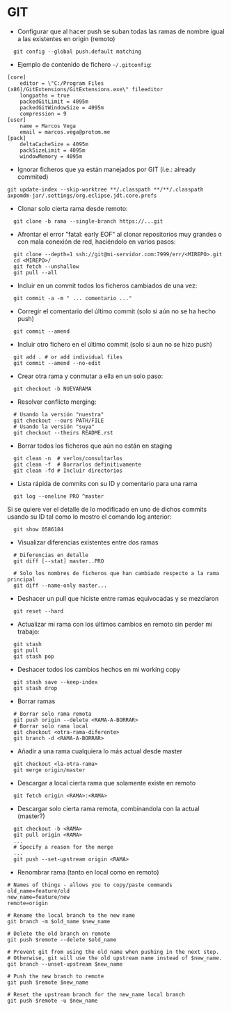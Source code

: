 GIT
===

- Configurar que al hacer push se suban todas las ramas de nombre igual a las existentes en origin (remoto)

```shell
  git config --global push.default matching
```

- Ejemplo de contenido de fichero `~/.gitconfig`:

```shell
[core]
	editor = \"C:/Program Files (x86)/GitExtensions/GitExtensions.exe\" fileeditor
	longpaths = true
	packedGitLimit = 4095m
	packedGitWindowSize = 4095m
	compression = 9
[user]
	name = Marcos Vega
	email = marcos.vega@protom.me
[pack]
	deltaCacheSize = 4095m
	packSizeLimit = 4095m
	windowMemory = 4095m
```
- Ignorar ficheros que ya están manejados por GIT (i.e.: already commited)
```shell
git update-index --skip-worktree **/.classpath **/**/.classpath axpomdm-jar/.settings/org.eclipse.jdt.core.prefs
```

- Clonar solo cierta rama desde remoto:

```shell
  git clone -b rama --single-branch https://...git
```

- Afrontar el error "fatal: early EOF" al clonar repositorios muy grandes o con mala conexión de red, haciéndolo en varios pasos:

```shell
  git clone --depth=1 ssh://git@mi-servidor.com:7999/err/<MIREPO>.git
  cd <MIREPO>/
  git fetch --unshallow
  git pull --all
```

- Incluir en un commit todos los ficheros cambiados de una vez:

```shell
  git commit -a -m " ... comentario ..."
```

- Corregir el comentario del último commit (solo si aún no se ha hecho push)

```shell
  git commit --amend
```

- Incluir otro fichero en el último commit (solo si aun no se hizo push)

```shell
  git add . # or add individual files
  git commit --amend --no-edit
```

- Crear otra rama y conmutar a ella en un solo paso:

```shell
  git checkout -b NUEVARAMA
```

- Resolver conflicto merging:

```shell
  # Usando la versión "nuestra"
  git checkout --ours PATH/FILE
  # Usando la versión "suya"
  git checkout --theirs README.rst
```

- Borrar todos los ficheros que aún no están en staging

```shell
  git clean -n	# verlos/consultarlos
  git clean -f	# Borrarlos definitivamente
  git clean -fd # Incluir directorios
```

- Lista rápida de commits con su ID y comentario para una rama

```shell
  git log --oneline PRO ^master
```

  Si se quiere ver el detalle de lo modificado en uno de dichos commits usando su ID tal como lo mostro el comando log anterior:

```shell
  git show 0586184
```

- Visualizar diferencias existentes entre dos ramas

```shell
  # Diferencias en detalle
  git diff [--stat] master..PRO

  # Solo los nombres de ficheros que han cambiado respecto a la rama principal
  git diff --name-only master...
```

- Deshacer un pull que hiciste entre ramas equivocadas y se mezclaron

```shell
  git reset --hard
```

- Actualizar mi rama con los últimos cambios en remoto sin perder mi trabajo:

```shell
  git stash
  git pull
  git stash pop
```

- Deshacer todos los cambios hechos en mi working copy

```shell
  git stash save --keep-index
  git stash drop
```

- Borrar ramas

```shell
  # Borrar solo rama remota
  git push origin --delete <RAMA-A-BORRAR>
  # Borrar solo rama local
  git checkout <otra-rama-diferente>
  git branch -d <RAMA-A-BORRAR>
```

- Añadir a una rama cualquiera lo más actual desde master

```shell
  git checkout <la-otra-rama>
  git merge origin/master
```

- Descargar a local cierta rama que solamente existe en remoto

```shell
  git fetch origin <RAMA>:<RAMA>
```

- Descargar solo cierta rama remota, combinandola con la actual (master?)

```shell
  git checkout -b <RAMA>
  git pull origin <RAMA>
  ...
  # Specify a reason for the merge
  ...
  git push --set-upstream origin <RAMA>
```

- Renombrar rama (tanto en local como en remoto)
```shell
# Names of things - allows you to copy/paste commands
old_name=feature/old
new_name=feature/new
remote=origin

# Rename the local branch to the new name
git branch -m $old_name $new_name

# Delete the old branch on remote
git push $remote --delete $old_name

# Prevent git from using the old name when pushing in the next step.
# Otherwise, git will use the old upstream name instead of $new_name.
git branch --unset-upstream $new_name

# Push the new branch to remote
git push $remote $new_name

# Reset the upstream branch for the new_name local branch
git push $remote -u $new_name
```
